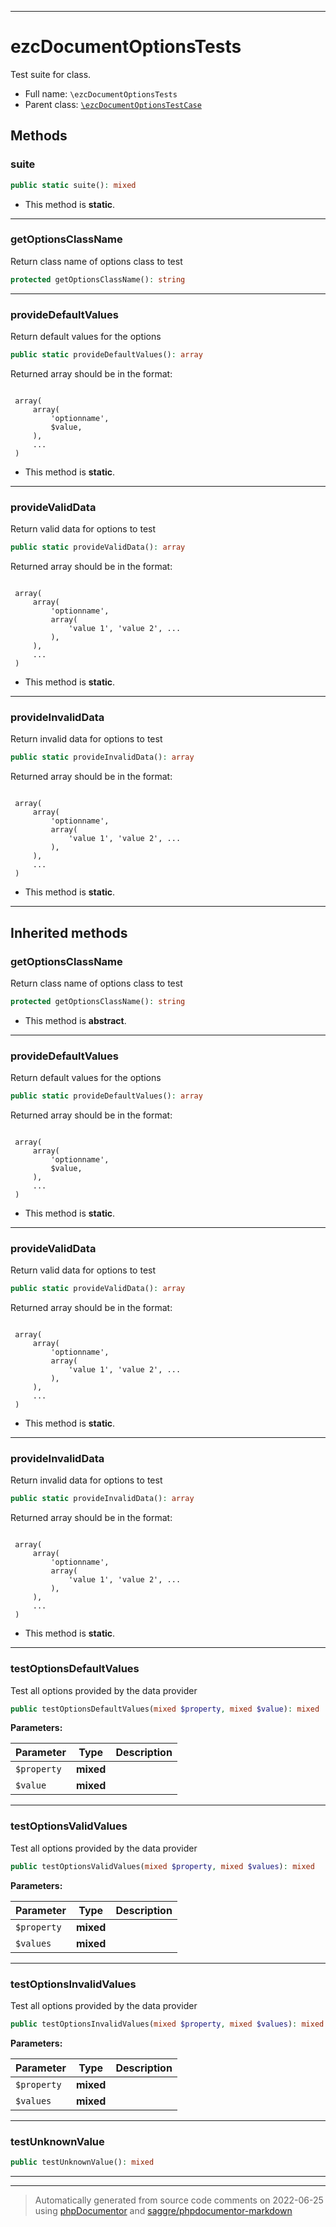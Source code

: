 ***

# ezcDocumentOptionsTests

Test suite for class.



* Full name: `\ezcDocumentOptionsTests`
* Parent class: [`\ezcDocumentOptionsTestCase`](./ezcDocumentOptionsTestCase.md)




## Methods


### suite



```php
public static suite(): mixed
```



* This method is **static**.







***

### getOptionsClassName

Return class name of options class to test

```php
protected getOptionsClassName(): string
```











***

### provideDefaultValues

Return default values for the options

```php
public static provideDefaultValues(): array
```

Returned array should be in the format:

<code>
 array(
     array(
         'optionname',
         $value,
     ),
     ...
 )
</code>

* This method is **static**.







***

### provideValidData

Return valid data for options to test

```php
public static provideValidData(): array
```

Returned array should be in the format:

<code>
 array(
     array(
         'optionname',
         array(
             'value 1', 'value 2', ...
         ),
     ),
     ...
 )
</code>

* This method is **static**.







***

### provideInvalidData

Return invalid data for options to test

```php
public static provideInvalidData(): array
```

Returned array should be in the format:

<code>
 array(
     array(
         'optionname',
         array(
             'value 1', 'value 2', ...
         ),
     ),
     ...
 )
</code>

* This method is **static**.







***


## Inherited methods


### getOptionsClassName

Return class name of options class to test

```php
protected getOptionsClassName(): string
```




* This method is **abstract**.






***

### provideDefaultValues

Return default values for the options

```php
public static provideDefaultValues(): array
```

Returned array should be in the format:

<code>
 array(
     array(
         'optionname',
         $value,
     ),
     ...
 )
</code>

* This method is **static**.







***

### provideValidData

Return valid data for options to test

```php
public static provideValidData(): array
```

Returned array should be in the format:

<code>
 array(
     array(
         'optionname',
         array(
             'value 1', 'value 2', ...
         ),
     ),
     ...
 )
</code>

* This method is **static**.







***

### provideInvalidData

Return invalid data for options to test

```php
public static provideInvalidData(): array
```

Returned array should be in the format:

<code>
 array(
     array(
         'optionname',
         array(
             'value 1', 'value 2', ...
         ),
     ),
     ...
 )
</code>

* This method is **static**.







***

### testOptionsDefaultValues

Test all options provided by the data provider

```php
public testOptionsDefaultValues(mixed $property, mixed $value): mixed
```








**Parameters:**

| Parameter | Type | Description |
|-----------|------|-------------|
| `$property` | **mixed** |  |
| `$value` | **mixed** |  |




***

### testOptionsValidValues

Test all options provided by the data provider

```php
public testOptionsValidValues(mixed $property, mixed $values): mixed
```








**Parameters:**

| Parameter | Type | Description |
|-----------|------|-------------|
| `$property` | **mixed** |  |
| `$values` | **mixed** |  |




***

### testOptionsInvalidValues

Test all options provided by the data provider

```php
public testOptionsInvalidValues(mixed $property, mixed $values): mixed
```








**Parameters:**

| Parameter | Type | Description |
|-----------|------|-------------|
| `$property` | **mixed** |  |
| `$values` | **mixed** |  |




***

### testUnknownValue



```php
public testUnknownValue(): mixed
```











***


***
> Automatically generated from source code comments on 2022-06-25 using [phpDocumentor](http://www.phpdoc.org/) and [saggre/phpdocumentor-markdown](https://github.com/Saggre/phpDocumentor-markdown)
